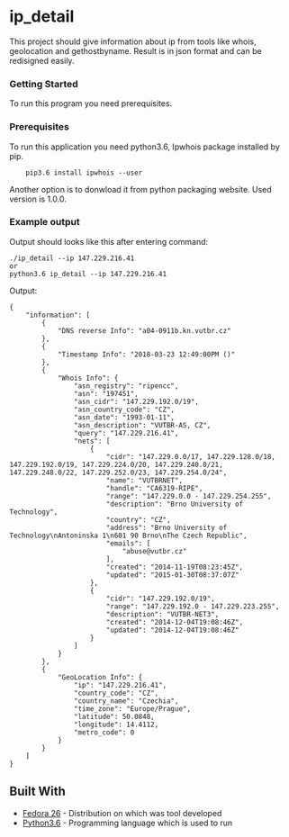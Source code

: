 # ip_detail

This project should give information about ip from tools like whois, geolocation
and gethostbyname. Result is in json format and can be redisigned easily.

### Getting Started
To run this program you need prerequisites.

### Prerequisites
To run this application you need python3.6, Ipwhois package installed by pip.
```
	pip3.6 install ipwhois --user
```
Another option is to donwload it from python packaging website. Used version is
1.0.0.

### Example output
Output should looks like this after entering command:
```
./ip_detail --ip 147.229.216.41
or
python3.6 ip_detail --ip 147.229.216.41
```

Output:
```
{
    "information": [
        {
            "DNS reverse Info": "a04-0911b.kn.vutbr.cz"
        },
        {
            "Timestamp Info": "2018-03-23 12:49:00PM ()"
        },
        {
            "Whois Info": {
                "asn_registry": "ripencc",
                "asn": "197451",
                "asn_cidr": "147.229.192.0/19",
                "asn_country_code": "CZ",
                "asn_date": "1993-01-11",
                "asn_description": "VUTBR-AS, CZ",
                "query": "147.229.216.41",
                "nets": [
                    {
                        "cidr": "147.229.0.0/17, 147.229.128.0/18, 147.229.192.0/19, 147.229.224.0/20, 147.229.240.0/21, 147.229.248.0/22, 147.229.252.0/23, 147.229.254.0/24",
                        "name": "VUTBRNET",
                        "handle": "CA6319-RIPE",
                        "range": "147.229.0.0 - 147.229.254.255",
                        "description": "Brno University of Technology",
                        "country": "CZ",
                        "address": "Brno University of Technology\nAntoninska 1\n601 90 Brno\nThe Czech Republic",
                        "emails": [
                            "abuse@vutbr.cz"
                        ],
                        "created": "2014-11-19T08:23:45Z",
                        "updated": "2015-01-30T08:37:07Z"
                    },
                    {
                        "cidr": "147.229.192.0/19",
                        "range": "147.229.192.0 - 147.229.223.255",
                        "description": "VUTBR-NET3",
                        "created": "2014-12-04T19:08:46Z",
                        "updated": "2014-12-04T19:08:46Z"
                    }
                ]
            }
        },
        {
            "GeoLocation Info": {
                "ip": "147.229.216.41",
                "country_code": "CZ",
                "country_name": "Czechia",
                "time_zone": "Europe/Prague",
                "latitude": 50.0848,
                "longitude": 14.4112,
                "metro_code": 0
            }
        }
    ]
}
```

## Built With

* [Fedora 26](https://getfedora.org/) - Distribution on which was tool developed
* [Python3.6](https://www.python.org/) - Programming language which is used to run
